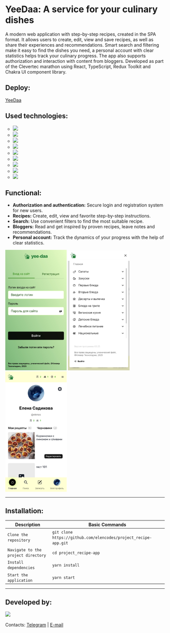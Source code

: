<div id="header">
<h1>YeeDaa: A service for your culinary dishes</h1>
<p>A modern web application with step-by-step recipes, created in the SPA format. It allows users to create, edit, view and save recipes, as well as share their experiences and recommendations. Smart search and filtering make it easy to find the dishes you need, a personal account with clear statistics helps track your culinary progress. The app also supports authorization and interaction with content from bloggers. Developed as part of the Clevertec marathon using React, TypeScript, Redux Toolkit and Chakra UI component library.</p>
<h2>Deploy:</h2>
<a href="https://clevertecfrontendlab.github.io/elencodes/">YeeDaa</a>
	<h2>Used technologies:</h2>
	<ul type="circle" id=technologies>
		<li><img src="https://img.shields.io/badge/typescript-%23007ACC.svg?style=for-the-badge&logo=typescript&logoColor=white"></li>
		<li><img src="https://img.shields.io/badge/react-%2320232a.svg?style=for-the-badge&logo=react&logoColor=%2361DAFB"></li>
		<li><img src="https://img.shields.io/badge/redux%20toolkit-%23593d88.svg?style=for-the-badge&logo=redux&logoColor=white"></li>
		<li><img src="https://img.shields.io/badge/React%20Hook%20Form-%23EC5990.svg?style=for-the-badge&logo=reacthookform&logoColor=white"></li>
		<li><img src="https://img.shields.io/badge/chakra-%234ED1C5.svg?style=for-the-badge&logo=chakraui&logoColor=white)"></li>
	        <li><img src="https://img.shields.io/badge/-cypress-%23E5E5E5?style=for-the-badge&logo=cypress&logoColor=058a5e"></li>
	        <li><img src="https://img.shields.io/badge/vite-%23CCD3FF?style=for-the-badge&logo=vite&logoColor=%23FFB600&color=%23827FFF"></li>
		<li><img src="https://img.shields.io/badge/github-%23121011.svg?style=for-the-badge&logo=github&logoColor=white"></li>
		<li><img src="https://img.shields.io/badge/git-%23F05033.svg?style=for-the-badge&logo=git&logoColor=white"></li>
	</ul>
<h2>Functional:</h2>
	<ul>
		  <li><b>Authorization and authentication:</b> Secure login and registration system for new users.</li>
		  <li><b>Recipes:</b> Create, edit, view and favorite step-by-step instructions.</li>
		  <li><b>Search:</b> Use convenient filters to find the most suitable recipe.</li>
		  <li><b>Bloggers:</b> Read and get inspired by proven recipes, leave notes and recommendations.</li>
		  <li><b>Personal account:</b> Track the dynamics of your progress with the help of clear statistics.</li>
	</ul>

<img src="https://github.com/elencodes/project_recipe-app/blob/main/public/github/mobile-login-page.png" height="380">
<img src="https://github.com/elencodes/project_recipe-app/blob/main/public/github/mobile-menu-page.png" height="380">
<img src="https://github.com/elencodes/project_recipe-app/blob/main/public/github/mobile-profile-page.png" height="380">
	
---

<h2>Installation:</h2> 

| Description | Basic Commands                             |
| ---------------- | ------------------------------------ |
| `Clone the repository` | `git clone https://github.com/elencodes/project_recipe-app.git` |
| `Navigate to the project directory` |  `cd project_recipe-app` |
| `Install dependencies` | `yarn install` |
| `Start the application`  | `yarn start` |

---

<h2>Developed by:</h2> 
<div id=bages>
	<p><a href="https://github.com/elencodes"><img src="https://img.shields.io/badge/ELENA-2E2844?style=for-the-badge&logo=github"></a></p>
  <p>Contacts: <a href="https://t.me/elencodes">Telegram</a> | <a href="mailto:esadikova.codes@gmail.com">E-mail</a></p>
</div>
